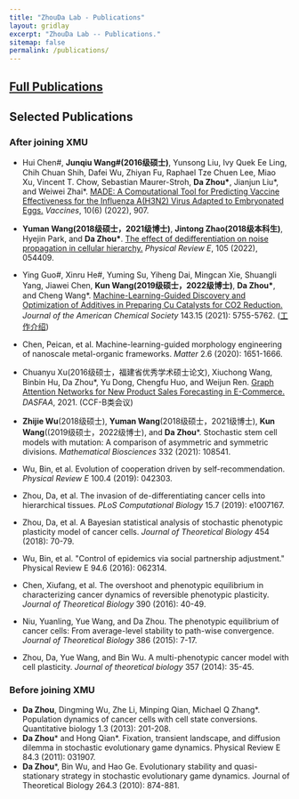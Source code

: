 ```yaml
---
title: "ZhouDa Lab - Publications"
layout: gridlay
excerpt: "ZhouDa Lab -- Publications."
sitemap: false
permalink: /publications/
---
```



## [Full Publications](https://scholar.google.com/citations?user=i9YneRcAAAAJ&hl=zh-CN) 

## Selected Publications 

### After joining XMU

- Hui Chen\#, **Junqiu Wang\#(2016级硕士)**, Yunsong Liu, Ivy Quek Ee Ling, Chih Chuan Shih, Dafei Wu, Zhiyan Fu, Raphael Tze Chuen Lee, Miao Xu, Vincent T. Chow, Sebastian Maurer-Stroh, **Da Zhou\***, Jianjun Liu\*, and Weiwei Zhai\*. [MADE: A Computational Tool for Predicting Vaccine Effectiveness for the Influenza A(H3N2) Virus Adapted to Embryonated Eggs.](https://www.mdpi.com/2076-393X/10/6/907) *Vaccines*, 10(6) (2022), 907.
- **Yuman Wang(2018级硕士，2021级博士)**, **Jintong Zhao(2018级本科生)**, Hyejin Park, and **Da Zhou\***. [The effect of dedifferentiation on noise propagation in cellular hierarchy.](https://journals.aps.org/pre/abstract/10.1103/PhysRevE.105.054409) *Physical Review E*, 105 (2022), 054409.
- Ying Guo\#, Xinru He\#, Yuming Su, Yiheng Dai, Mingcan Xie, Shuangli Yang, Jiawei Chen, **Kun Wang(2019级硕士，2022级博士)**, **Da Zhou\***, and Cheng Wang\*. [Machine-Learning-Guided Discovery and Optimization of Additives in Preparing Cu Catalysts for CO2 Reduction.](https://pubs.acs.org/doi/abs/10.1021/jacs.1c00339) *Journal of the American Chemical Society* 143.15 (2021): 5755-5762. ([工作介绍](https://chem.xmu.edu.cn/info/1274/10577.htm))
- Chen, Peican, et al. Machine-learning-guided morphology engineering of nanoscale metal-organic frameworks. *Matter* 2.6 (2020): 1651-1666.
- Chuanyu Xu(2016级硕士，福建省优秀学术硕士论文), Xiuchong Wang, Binbin Hu, Da Zhou*, Yu Dong, Chengfu Huo, and Weijun Ren. [Graph Attention Networks for New Product Sales Forecasting in E-Commerce.](https://link.springer.com/chapter/10.1007/978-3-030-73200-4_39) *DASFAA*, 2021. (CCF-B类会议)

- **Zhijie Wu**(2018级硕士), **Yuman Wang**(2018级硕士，2021级博士), **Kun Wang**((2019级硕士，2022级博士), and **Da Zhou***. Stochastic stem cell models with mutation: A comparison of asymmetric and symmetric divisions. *Mathematical Biosciences* 332 (2021): 108541.
- Wu, Bin, et al. Evolution of cooperation driven by self-recommendation. *Physical Review E* 100.4 (2019): 042303.
- Zhou, Da, et al. The invasion of de-differentiating cancer cells into hierarchical tissues. *PLoS Computational Biology* 15.7 (2019): e1007167.
- Zhou, Da, et al. A Bayesian statistical analysis of stochastic phenotypic plasticity model of cancer cells. *Journal of Theoretical Biology* 454 (2018): 70-79.
- Wu, Bin, et al. "Control of epidemics via social partnership adjustment." Physical Review E 94.6 (2016): 062314.
- Chen, Xiufang, et al. The overshoot and phenotypic equilibrium in characterizing cancer dynamics of reversible phenotypic plasticity. *Journal of Theoretical Biology* 390 (2016): 40-49.
- Niu, Yuanling, Yue Wang, and Da Zhou. The phenotypic equilibrium of cancer cells: From average-level stability to path-wise convergence. *Journal of Theoretical Biology* 386 (2015): 7-17.
- Zhou, Da, Yue Wang, and Bin Wu. A multi-phenotypic cancer model with cell plasticity. *Journal of theoretical biology* 357 (2014): 35-45.


### Before joining XMU
- **Da Zhou**, Dingming Wu, Zhe Li, Minping Qian, Michael Q Zhang*. Population dynamics of cancer cells with cell state conversions. Quantitative biology 1.3 (2013): 201-208.
- **Da Zhou*** and Hong Qian*. Fixation, transient landscape, and diffusion dilemma in stochastic evolutionary game dynamics. Physical Review E 84.3 (2011): 031907.
- **Da Zhou***, Bin Wu, and Hao Ge. Evolutionary stability and quasi-stationary strategy in stochastic evolutionary game dynamics. Journal of Theoretical Biology 264.3 (2010): 874-881.

